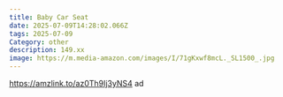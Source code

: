 ```yaml
---
title: Baby Car Seat
date: 2025-07-09T14:28:02.066Z
tags: 2025-07-09
Category: other
description: 149.xx
image: https://m.media-amazon.com/images/I/71gKxwf8mcL._SL1500_.jpg
---
```

https://amzlink.to/az0Th9Ij3yNS4 ad
